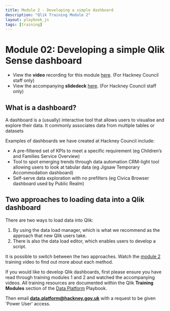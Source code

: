 ```yaml
---
title: Module 2 - Developing a simple dashboard
description: "Qlik Training Module 2"
layout: playbook_js
tags: [training]
---
```


# Module 02: Developing a simple Qlik Sense dashboard

- View the **video** recording for this module [here](https://drive.google.com/file/d/1niTGvKwQfzotaBLptn9530S2CVLzdJ8Z/view?usp=sharing). (For Hackney Council staff only)
- View the accompanying **slidedeck** [here](https://docs.google.com/presentation/d/1OkGM-rMtyGyAb1rt8R4sbLJnIOmhOePv7UTtLPslfJ0/edit?usp=sharing). (For Hackney Council staff only)

## What is a dashboard?

A dashboard is a (usually) interactive tool that allows users to visualise and explore their data. It commonly associates data from multiple tables or datasets

Examples of dashboards we have created at Hackney Council include:
- A pre-filtered set of KPIs to meet a specific requirement (eg Children’s and Families Service Overview)
- Tool to spot emerging trends through data automation
CRM-light tool allowing users to look at tabular data (eg Jigsaw Temporary Accommodation dashboard)
- Self-serve data exploration with no prefilters (eg Civica Browser dashboard used by Public Realm)

## Two approaches to loading data into a Qlik dashboard

There are two ways to load data into Qlik:
1. By using the data load manager, which is what we recommend as the approach that new Qlik users take.
2. There is also the data load editor, which enables users to develop a script. 

It is possible to switch between the two approaches. Watch the [module 2](https://drive.google.com/file/d/1niTGvKwQfzotaBLptn9530S2CVLzdJ8Z/view?usp=sharing) training video to find out more about each method.

If you would like to develop Qlik dashboards, first please ensure you have read through training modules 1 and 2 and watched the accompanying videos. All training resources are documented within the Qlik **Training Modules** section of the [Data Platform](https://playbook.hackney.gov.uk/Data-Platform-Playbook/) Playbook.

Then email **data.platform@hackney.gov.uk** with a request to be given 'Power User' access.


